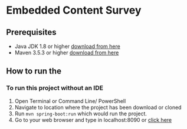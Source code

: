 # Embedded Content Survey

## Prerequisites
* Java JDK 1.8 or higher [download from here](http://www.oracle.com/technetwork/java/javase/downloads/jdk8-downloads-2133151.html)
* Maven 3.5.3  or higher [download from here](https://maven.apache.org/download.cgi)

## How to run the  
### To run this project without an IDE
1. Open Terminal or Command Line/ PowerShell
2. Navigate to location where the project has been download or cloned 
3. Run `mvn spring-boot:run` which would run the project.
4. Go to your web browser  and type in localhost:8090 or [click here](http://localhost:8090)

## 